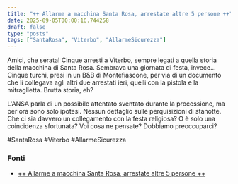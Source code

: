 ```yaml
---
title: "++ Allarme a macchina Santa Rosa, arrestate altre 5 persone ++"
date: 2025-09-05T00:00:16.744258
draft: false
type: "posts"
tags: ["SantaRosa", "Viterbo", "AllarmeSicurezza"]
---
```


Amici, che serata!  Cinque arresti a Viterbo, sempre legati a quella storia della macchina di Santa Rosa.  Sembrava una giornata di festa, invece...  Cinque turchi, presi in un B&B di Montefiascone,  per via di un documento che li collegava agli altri due arrestati ieri, quelli con la pistola e la mitraglietta.  Brutta storia, eh?  

L'ANSA parla di un possibile attentato sventato durante la processione, ma per ora sono solo ipotesi.  Nessun dettaglio sulle perquisizioni di stanotte.  Che ci sia davvero un collegamento con la festa religiosa? O è solo una coincidenza sfortunata?  Voi cosa ne pensate?  Dobbiamo preoccuparci?


#SantaRosa #Viterbo #AllarmeSicurezza


### Fonti
- [++ Allarme a macchina Santa Rosa, arrestate altre 5 persone ++](https://www.ansa.it/sito/notizie/topnews/2025/09/04/-allarme-a-macchina-santa-rosa-arrestate-altre-5-persone-_d2209667-5a67-4e42-b49c-c2f9d7d811a5.html)
